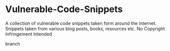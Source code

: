 # Vulnerable-Code-Snippets

A collection of vulnerable code snippets taken form around the internet. Snippets taken from various blog posts, books, resources etc. No Copyright Infringement Intended

branch
